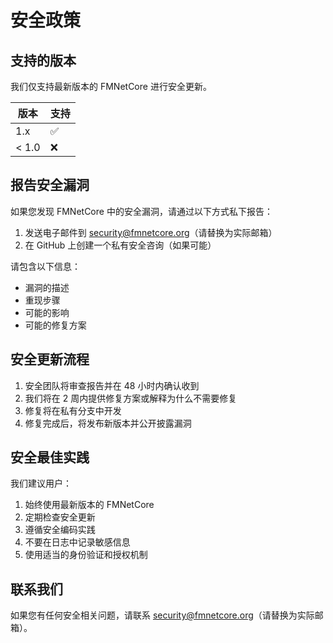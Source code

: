 # 安全政策

## 支持的版本

我们仅支持最新版本的 FMNetCore 进行安全更新。

| 版本 | 支持 |
|------|------|
| 1.x  | ✅ |
| < 1.0| ❌ |

## 报告安全漏洞

如果您发现 FMNetCore 中的安全漏洞，请通过以下方式私下报告：

1. 发送电子邮件到 security@fmnetcore.org（请替换为实际邮箱）
2. 在 GitHub 上创建一个私有安全咨询（如果可能）

请包含以下信息：

- 漏洞的描述
- 重现步骤
- 可能的影响
- 可能的修复方案

## 安全更新流程

1. 安全团队将审查报告并在 48 小时内确认收到
2. 我们将在 2 周内提供修复方案或解释为什么不需要修复
3. 修复将在私有分支中开发
4. 修复完成后，将发布新版本并公开披露漏洞

## 安全最佳实践

我们建议用户：

1. 始终使用最新版本的 FMNetCore
2. 定期检查安全更新
3. 遵循安全编码实践
4. 不要在日志中记录敏感信息
5. 使用适当的身份验证和授权机制

## 联系我们

如果您有任何安全相关问题，请联系 security@fmnetcore.org（请替换为实际邮箱）。